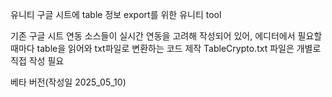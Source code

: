 유니티 구글 시트에 table 정보 export를 위한 유니티 tool

기존 구글 시트 연동 소스들이 실시간 연동을 고려해 작성되어 있어, 에디터에서 필요할 때마다 table을 읽어와 txt파일로 변환하는 코드 제작
TableCrypto.txt 파일은 개별로 직접 작성 필요

베타 버전(작성일 2025_05_10)
